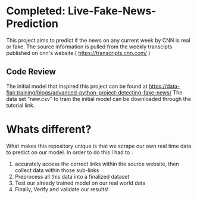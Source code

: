 # Completed: Live-Fake-News-Prediction
This project aims to predict if the news on any current week by CNN is real or fake. 
The source information is pulled from the weekly transcipts published on cnn's website.( https://transcripts.cnn.com/ )

## Code Review
The initial model that inspired this project can be found at https://data-flair.training/blogs/advanced-python-project-detecting-fake-news/ 
The data set "new.csv" to train the initial model can be downloaded through the tutorial link.

# Whats different?
What makes this repository unique is that we scrape our own real time data to predict on our model.
In order to do this I had to :
1. accurately access the correct links within the source website, then collect data within those sub-links
2. Preprocess all this data into a finalized dataset
3. Test our already trained model on our real world data
4. Finally, Verify and validate our results!

